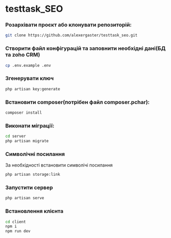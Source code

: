 # testtask_SEO

### Розархівати проєкт або клонувати репозиторій:

```bash
git clone https://github.com/alexergaster/testtask_seo.git
```

### Створити файл конфігурацій та заповнити необхідні дані(БД та zoho CRM)

```bash
cp .env.example .env
```

### Згенерувати ключ
```bash
php artisan key:generate
```

### Встановити composer(потрібен файл composer.pchar):
```bash
composer install
```

### Виконати міграції:

```bash
cd server
php artisan migrate
```

### Символічні посилання

За необхідності встановити символічі посилання
```bash
php artisan storage:link
```

### Запустити сервер
```bash
php artisan serve
```

### Встановлення клієнта

```bash
cd client
npm i
npm run dev
```
